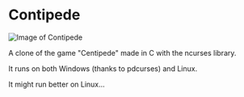 # Contipede

![Image of Contipede](http://i.imgur.com/G7fgPMk.png)

A clone of the game "Centipede" made in C with the ncurses library.

It runs on both Windows (thanks to pdcurses) and Linux.

It might run better on Linux...
